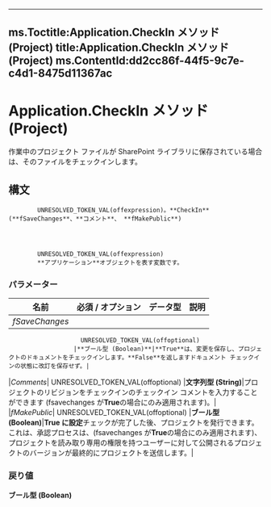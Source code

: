 

---
ms.Toctitle:Application.CheckIn メソッド (Project)
title:Application.CheckIn メソッド (Project)
ms.ContentId:dd2cc86f-44f5-9c7e-c4d1-8475d11367ac
---
# Application.CheckIn メソッド (Project)




作業中のプロジェクト ファイルが SharePoint ライブラリに保存されている場合は、そのファイルをチェックインします。

## 構文

            UNRESOLVED_TOKEN_VAL(offexpression)。**CheckIn**(**fSaveChanges**、**コメント**、 **fMakePublic**)




            UNRESOLVED_TOKEN_VAL(offexpression)
            **アプリケーション**オブジェクトを表す変数です。

### パラメーター

|**名前**|**必須 / オプション**|**データ型**|**説明**|
|---|---|---|---|
|*fSaveChanges*|
                        UNRESOLVED_TOKEN_VAL(offoptional)
                      |**ブール型 (Boolean)**|**True**は、変更を保存し、プロジェクトのドキュメントをチェックインします。**False**を返しますドキュメント チェックインの状態に改訂を保存せず。|
|*Comments*|
                        UNRESOLVED_TOKEN_VAL(offoptional)
                      |**文字列型 (String)**|プロジェクトのリビジョンをチェックインのチェックイン コメントを入力することができます (fsavechanges が**True**の場合にのみ適用されます)。|
|*fMakePublic*|
                        UNRESOLVED_TOKEN_VAL(offoptional)
                      |**ブール型 (Boolean)**|**True に設定**チェックが完了した後、プロジェクトを発行できます。これは、承認プロセスは、(fsavechanges が**True**の場合にのみ適用されます)、プロジェクトを読み取り専用の権限を持つユーザーに対して公開されるプロジェクトのバージョンが最終的にプロジェクトを送信します。|



### 戻り値
**ブール型 (Boolean)**






